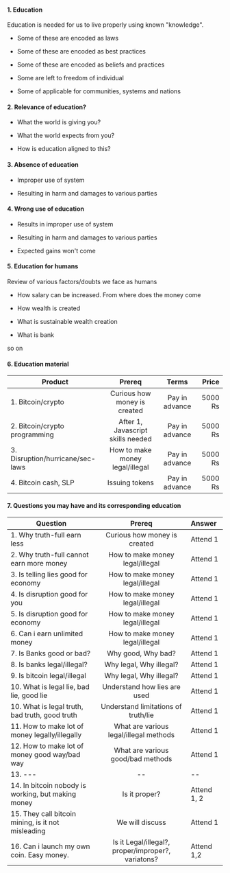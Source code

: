 #### 1. Education

Education is needed for us to live properly using known "knowledge". 

- Some of these are encoded as laws

- Some of these are encoded as best practices

- Some of these are encoded as beliefs and practices

- Some are left to freedom of individual

- Some of applicable for communities, systems and nations

#### 2. Relevance of education?

- What the world is giving you? 

- What the world expects from you?

- How is education aligned to this?


#### 3. Absence of education

- Improper use of system

- Resulting in harm and damages to various parties

#### 4. Wrong use of education

- Results in improper use of system

- Resulting in harm and damages to various parties

- Expected gains won't come


#### 5. Education for humans

Review of various factors/doubts we face as humans

- How salary can be increased. From where does the money come

- How wealth is created

- What is sustainable wealth creation

- What is bank

so on

#### 6. Education material

| Product   |   Prereq |   Terms     |  Price |
|---------- |:-------------:|:-------------:|------:|
|1. Bitcoin/crypto | Curious how money is created  | Pay in advance| 5000 Rs|
|2. Bitcoin/crypto programming | After 1, Javascript skills needed  | Pay in advance| 5000 Rs|
|3. Disruption/hurricane/sec-laws | How to make money legal/illegal  | Pay in advance | 5000 Rs|
|4. Bitcoin cash, SLP|  Issuing tokens  | Pay in advance | 5000 Rs|

#### 7. Questions you may have and its corresponding education

| Question   |   Prereq |   Answer |
|---------- |:-------------:|:------------|
|1. Why truth-full earn less | Curious how money is created  |  Attend 1|
|2. Why truth-full cannot earn more money | How to make money legal/illegal  | Attend 1|
|3. Is telling lies good for economy | How to make money legal/illegal  | Attend 1|
|4. Is disruption good for you  | How to make money legal/illegal  | Attend 1|
|5. Is disruption good for economy  | How to make money legal/illegal  | Attend 1|
|6. Can i earn unlimited money  | How to make money legal/illegal  | Attend 1|
|7. Is Banks good or bad? | Why good, Why bad?  | Attend 1|
|8. Is banks legal/illegal? | Why legal, Why illegal?  | Attend 1|
|9. Is bitcoin legal/illegal | Why legal, Why illegal?  | Attend 1|
|10. What is legal lie, bad lie, good lie | Understand how lies are used  | Attend 1|
|10. What is legal truth, bad truth, good truth | Understand limitations of truth/lie  |Attend 1|
|11. How to make lot of money legally/illegally | What are various legal/illegal methods | Attend 1 | 
|12. How to make lot of money good way/bad way | What are various good/bad methods  | Attend 1 |
|13. --- | --  | --|
|14. In bitcoin nobody is working, but making money | Is it proper?  | Attend 1, 2 |
|15. They call bitcoin mining, is it not misleading | We will discuss | Attend 1 | 
|16. Can i launch my own coin. Easy money. | Is it Legal/illegal?, proper/improper?, variatons?  | Attend 1,2 | 
